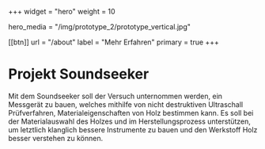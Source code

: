 +++
widget = "hero"
weight = 10

hero_media = "/img/prototype_2/prototype_vertical.jpg"

[[btn]]
  url = "/about"
  label = "Mehr Erfahren"
	primary = true
+++

# **Projekt Soundseeker**
Mit dem Soundseeker soll der Versuch unternommen werden, ein Messgerät zu bauen, welches mithilfe von nicht destruktiven Ultraschall Prüfverfahren,
Materialeigenschaften von Holz bestimmen kann. Es soll bei der Materialauswahl des Holzes und im Herstellungsprozess unterstützen, um letztlich klanglich bessere Instrumente zu bauen und den Werkstoff Holz besser verstehen zu können.




